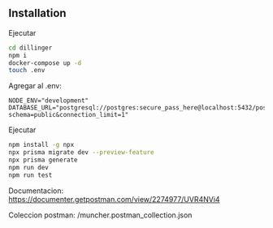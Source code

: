## Installation

Ejecutar
```sh
cd dillinger
npm i
docker-compose up -d
touch .env
```
Agregar al .env:
```
NODE_ENV="development"
DATABASE_URL="postgresql://postgres:secure_pass_here@localhost:5432/postgres?schema=public&connection_limit=1"
```

Ejecutar
```sh
npm install -g npx
npx prisma migrate dev --preview-feature
npx prisma generate
npm run dev
npm run test
```

Documentacion:
https://documenter.getpostman.com/view/2274977/UVR4NVi4

Coleccion postman:
/muncher.postman_collection.json
